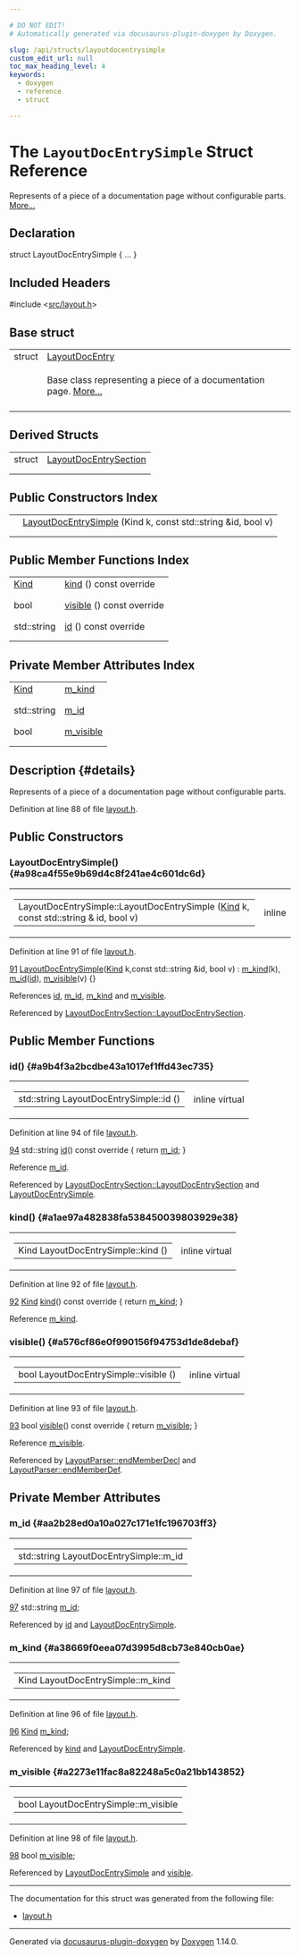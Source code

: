 ```yaml
---

# DO NOT EDIT!
# Automatically generated via docusaurus-plugin-doxygen by Doxygen.

slug: /api/structs/layoutdocentrysimple
custom_edit_url: null
toc_max_heading_level: 4
keywords:
  - doxygen
  - reference
  - struct

---
```


<div class="doxyPage">

# The `LayoutDocEntrySimple` Struct Reference

<p>Represents of a piece of a documentation page without configurable parts. <a href="#details">More...</a></p>

## Declaration

<div class="doxyDeclaration">
struct LayoutDocEntrySimple { ... }
</div>

## Included Headers

<div class="doxyIncludesList">#include &lt;<a href="/web-doxygen/docs/api/files/src/layout-h">src/layout.h</a>&gt;
</div>

## Base struct

<table class="doxyMembersIndex">

<tr class="doxyMemberIndexItem">
<td class="doxyMemberIndexItemType" align="left" valign="top">struct</td>
<td class="doxyMemberIndexItemName" align="left" valign="top"><a href="/web-doxygen/docs/api/structs/layoutdocentry">LayoutDocEntry</a></td>
</tr>
<tr class="doxyMemberIndexDescription">
<td class="doxyMemberIndexDescriptionLeft"></td>
<td class="doxyMemberIndexDescriptionRight">
<p>Base class representing a piece of a documentation page. <a href="/web-doxygen/docs/api/structs/layoutdocentry/#details">More...</a></p>
</td>
</tr>
<tr class="doxyMemberIndexSeparator">
<td class="doxyMemberIndexSeparator" colspan="2"></td>
</tr>

</table>

## Derived Structs

<table class="doxyMembersIndex">

<tr class="doxyMemberIndexItem">
<td class="doxyMemberIndexItemType" align="left" valign="top">struct</td>
<td class="doxyMemberIndexItemName" align="left" valign="top"><a href="/web-doxygen/docs/api/structs/layoutdocentrysection">LayoutDocEntrySection</a></td>
</tr>
<tr class="doxyMemberIndexDescription">
<td class="doxyMemberIndexDescriptionLeft"></td>
<td class="doxyMemberIndexDescriptionRight">
</td>
</tr>
<tr class="doxyMemberIndexSeparator">
<td class="doxyMemberIndexSeparator" colspan="2"></td>
</tr>

</table>

## Public Constructors Index

<table class="doxyMembersIndex">

<tr class="doxyMemberIndexItem">
<td class="doxyMemberIndexItemType" align="left" valign="top"></td>
<td class="doxyMemberIndexItemName" align="left" valign="top"><a href="#a98ca4f55e9b69d4c8f241ae4c601dc6d">LayoutDocEntrySimple</a> (Kind k, const std::string &amp;id, bool v)</td>
</tr>
<tr class="doxyMemberIndexDescription">
<td class="doxyMemberIndexDescriptionLeft"></td>
<td class="doxyMemberIndexDescriptionRight">
</td>
</tr>
<tr class="doxyMemberIndexSeparator">
<td class="doxyMemberIndexSeparator" colspan="2"></td>
</tr>

</table>

## Public Member Functions Index

<table class="doxyMembersIndex">

<tr class="doxyMemberIndexItem">
<td class="doxyMemberIndexItemType" align="left" valign="top"><a href="/web-doxygen/docs/api/structs/layoutdocentry/#a89dcbe762ed7e7f7790d8c034cf8ea01">Kind</a></td>
<td class="doxyMemberIndexItemName" align="left" valign="top"><a href="#a1ae97a482838fa538450039803929e38">kind</a> () const override</td>
</tr>
<tr class="doxyMemberIndexDescription">
<td class="doxyMemberIndexDescriptionLeft"></td>
<td class="doxyMemberIndexDescriptionRight">
</td>
</tr>
<tr class="doxyMemberIndexSeparator">
<td class="doxyMemberIndexSeparator" colspan="2"></td>
</tr>

<tr class="doxyMemberIndexItem">
<td class="doxyMemberIndexItemType" align="left" valign="top">bool</td>
<td class="doxyMemberIndexItemName" align="left" valign="top"><a href="#a576cf86e0f990156f94753d1de8debaf">visible</a> () const override</td>
</tr>
<tr class="doxyMemberIndexDescription">
<td class="doxyMemberIndexDescriptionLeft"></td>
<td class="doxyMemberIndexDescriptionRight">
</td>
</tr>
<tr class="doxyMemberIndexSeparator">
<td class="doxyMemberIndexSeparator" colspan="2"></td>
</tr>

<tr class="doxyMemberIndexItem">
<td class="doxyMemberIndexItemType" align="left" valign="top">std::string</td>
<td class="doxyMemberIndexItemName" align="left" valign="top"><a href="#a9b4f3a2bcdbe43a1017ef1ffd43ec735">id</a> () const override</td>
</tr>
<tr class="doxyMemberIndexDescription">
<td class="doxyMemberIndexDescriptionLeft"></td>
<td class="doxyMemberIndexDescriptionRight">
</td>
</tr>
<tr class="doxyMemberIndexSeparator">
<td class="doxyMemberIndexSeparator" colspan="2"></td>
</tr>

</table>

## Private Member Attributes Index

<table class="doxyMembersIndex">

<tr class="doxyMemberIndexItem">
<td class="doxyMemberIndexItemType" align="left" valign="top"><a href="/web-doxygen/docs/api/structs/layoutdocentry/#a89dcbe762ed7e7f7790d8c034cf8ea01">Kind</a></td>
<td class="doxyMemberIndexItemName" align="left" valign="top"><a href="#a38669f0eea07d3995d8cb73e840cb0ae">m_kind</a></td>
</tr>
<tr class="doxyMemberIndexDescription">
<td class="doxyMemberIndexDescriptionLeft"></td>
<td class="doxyMemberIndexDescriptionRight">
</td>
</tr>
<tr class="doxyMemberIndexSeparator">
<td class="doxyMemberIndexSeparator" colspan="2"></td>
</tr>

<tr class="doxyMemberIndexItem">
<td class="doxyMemberIndexItemType" align="left" valign="top">std::string</td>
<td class="doxyMemberIndexItemName" align="left" valign="top"><a href="#aa2b28ed0a10a027c171e1fc196703ff3">m_id</a></td>
</tr>
<tr class="doxyMemberIndexDescription">
<td class="doxyMemberIndexDescriptionLeft"></td>
<td class="doxyMemberIndexDescriptionRight">
</td>
</tr>
<tr class="doxyMemberIndexSeparator">
<td class="doxyMemberIndexSeparator" colspan="2"></td>
</tr>

<tr class="doxyMemberIndexItem">
<td class="doxyMemberIndexItemType" align="left" valign="top">bool</td>
<td class="doxyMemberIndexItemName" align="left" valign="top"><a href="#a2273e11fac8a82248a5c0a21bb143852">m_visible</a></td>
</tr>
<tr class="doxyMemberIndexDescription">
<td class="doxyMemberIndexDescriptionLeft"></td>
<td class="doxyMemberIndexDescriptionRight">
</td>
</tr>
<tr class="doxyMemberIndexSeparator">
<td class="doxyMemberIndexSeparator" colspan="2"></td>
</tr>

</table>

## Description {#details}

<p>Represents of a piece of a documentation page without configurable parts.</p>

<p>Definition at line 88 of file <a href="/web-doxygen/docs/api/files/src/layout-h">layout.h</a>.</p>


<div class="doxySectionDef">

## Public Constructors

### LayoutDocEntrySimple() {#a98ca4f55e9b69d4c8f241ae4c601dc6d}

<div class="doxyMemberItem">
<div class="doxyMemberProto">
<table class="doxyMemberLabels">
<tr class="doxyMemberLabels">
<td class="doxyMemberLabelsLeft">
<table class="doxyMemberName">
<tr>
<td class="doxyMemberName">LayoutDocEntrySimple::LayoutDocEntrySimple (<a href="/web-doxygen/docs/api/structs/layoutdocentry/#a89dcbe762ed7e7f7790d8c034cf8ea01">Kind</a> k, const std::string &amp; id, bool v)</td>
</tr>
</table>
</td>
<td class="doxyMemberLabelsRight">
<span class="doxyMemberLabels">
<span class="doxyMemberLabel inline">inline</span>
</span>
</td>
</tr>
</table>
</div>
<div class="doxyMemberDoc">



<p>Definition at line 91 of file <a href="/web-doxygen/docs/api/files/src/layout-h">layout.h</a>.</p>


<div class="doxyProgramListing">

<div class="doxyCodeLine"><span class="doxyLineNumber"><a href="#a98ca4f55e9b69d4c8f241ae4c601dc6d">91</a></span><span class="doxyLineContent"><span class="doxyHighlight">    <a href="#a98ca4f55e9b69d4c8f241ae4c601dc6d">LayoutDocEntrySimple</a>(<a href="/web-doxygen/docs/api/structs/layoutdocentry/#a89dcbe762ed7e7f7790d8c034cf8ea01">Kind</a> k,</span><span class="doxyHighlightKeyword">const</span><span class="doxyHighlight"> std::string &amp;</span><span class="doxyHighlightKeywordType">id</span><span class="doxyHighlight">, </span><span class="doxyHighlightKeywordType">bool</span><span class="doxyHighlight"> v) : <a href="#a38669f0eea07d3995d8cb73e840cb0ae">m_kind</a>(k), <a href="#aa2b28ed0a10a027c171e1fc196703ff3">m_id</a>(<a href="#a9b4f3a2bcdbe43a1017ef1ffd43ec735">id</a>), <a href="#a2273e11fac8a82248a5c0a21bb143852">m_visible</a>(v) {}</span></span></div>

</div>


<p>References <a href="#a9b4f3a2bcdbe43a1017ef1ffd43ec735">id</a>, <a href="#aa2b28ed0a10a027c171e1fc196703ff3">m_id</a>, <a href="#a38669f0eea07d3995d8cb73e840cb0ae">m_kind</a> and <a href="#a2273e11fac8a82248a5c0a21bb143852">m_visible</a>.</p>


<p>Referenced by <a href="/web-doxygen/docs/api/structs/layoutdocentrysection/#a5e7ece581ed0d7b1ac41d3f39a3059bc">LayoutDocEntrySection::LayoutDocEntrySection</a>.</p>

</div>
</div>

</div>

<div class="doxySectionDef">

## Public Member Functions

### id() {#a9b4f3a2bcdbe43a1017ef1ffd43ec735}

<div class="doxyMemberItem">
<div class="doxyMemberProto">
<table class="doxyMemberLabels">
<tr class="doxyMemberLabels">
<td class="doxyMemberLabelsLeft">
<table class="doxyMemberName">
<tr>
<td class="doxyMemberName">std::string LayoutDocEntrySimple::id ()</td>
</tr>
</table>
</td>
<td class="doxyMemberLabelsRight">
<span class="doxyMemberLabels">
<span class="doxyMemberLabel inline">inline</span>
<span class="doxyMemberLabel virtual">virtual</span>
</span>
</td>
</tr>
</table>
</div>
<div class="doxyMemberDoc">



<p>Definition at line 94 of file <a href="/web-doxygen/docs/api/files/src/layout-h">layout.h</a>.</p>


<div class="doxyProgramListing">

<div class="doxyCodeLine"><span class="doxyLineNumber"><a href="#a9b4f3a2bcdbe43a1017ef1ffd43ec735">94</a></span><span class="doxyLineContent"><span class="doxyHighlight">    std::string <a href="#a9b4f3a2bcdbe43a1017ef1ffd43ec735">id</a>()</span><span class="doxyHighlightKeyword"> const override </span><span class="doxyHighlight">{ </span><span class="doxyHighlightKeywordFlow">return</span><span class="doxyHighlight"> <a href="#aa2b28ed0a10a027c171e1fc196703ff3">m_id</a>; }</span></span></div>

</div>


<p>Reference <a href="#aa2b28ed0a10a027c171e1fc196703ff3">m_id</a>.</p>


<p>Referenced by <a href="/web-doxygen/docs/api/structs/layoutdocentrysection/#a5e7ece581ed0d7b1ac41d3f39a3059bc">LayoutDocEntrySection::LayoutDocEntrySection</a> and <a href="#a98ca4f55e9b69d4c8f241ae4c601dc6d">LayoutDocEntrySimple</a>.</p>

</div>
</div>

### kind() {#a1ae97a482838fa538450039803929e38}

<div class="doxyMemberItem">
<div class="doxyMemberProto">
<table class="doxyMemberLabels">
<tr class="doxyMemberLabels">
<td class="doxyMemberLabelsLeft">
<table class="doxyMemberName">
<tr>
<td class="doxyMemberName">Kind LayoutDocEntrySimple::kind ()</td>
</tr>
</table>
</td>
<td class="doxyMemberLabelsRight">
<span class="doxyMemberLabels">
<span class="doxyMemberLabel inline">inline</span>
<span class="doxyMemberLabel virtual">virtual</span>
</span>
</td>
</tr>
</table>
</div>
<div class="doxyMemberDoc">



<p>Definition at line 92 of file <a href="/web-doxygen/docs/api/files/src/layout-h">layout.h</a>.</p>


<div class="doxyProgramListing">

<div class="doxyCodeLine"><span class="doxyLineNumber"><a href="#a1ae97a482838fa538450039803929e38">92</a></span><span class="doxyLineContent"><span class="doxyHighlight">    <a href="/web-doxygen/docs/api/structs/layoutdocentry/#a89dcbe762ed7e7f7790d8c034cf8ea01">Kind</a> <a href="#a1ae97a482838fa538450039803929e38">kind</a>()</span><span class="doxyHighlightKeyword"> const override </span><span class="doxyHighlight">{ </span><span class="doxyHighlightKeywordFlow">return</span><span class="doxyHighlight"> <a href="#a38669f0eea07d3995d8cb73e840cb0ae">m_kind</a>; }</span></span></div>

</div>


<p>Reference <a href="#a38669f0eea07d3995d8cb73e840cb0ae">m_kind</a>.</p>

</div>
</div>

### visible() {#a576cf86e0f990156f94753d1de8debaf}

<div class="doxyMemberItem">
<div class="doxyMemberProto">
<table class="doxyMemberLabels">
<tr class="doxyMemberLabels">
<td class="doxyMemberLabelsLeft">
<table class="doxyMemberName">
<tr>
<td class="doxyMemberName">bool LayoutDocEntrySimple::visible ()</td>
</tr>
</table>
</td>
<td class="doxyMemberLabelsRight">
<span class="doxyMemberLabels">
<span class="doxyMemberLabel inline">inline</span>
<span class="doxyMemberLabel virtual">virtual</span>
</span>
</td>
</tr>
</table>
</div>
<div class="doxyMemberDoc">



<p>Definition at line 93 of file <a href="/web-doxygen/docs/api/files/src/layout-h">layout.h</a>.</p>


<div class="doxyProgramListing">

<div class="doxyCodeLine"><span class="doxyLineNumber"><a href="#a576cf86e0f990156f94753d1de8debaf">93</a></span><span class="doxyLineContent"><span class="doxyHighlight">    </span><span class="doxyHighlightKeywordType">bool</span><span class="doxyHighlight"> <a href="#a576cf86e0f990156f94753d1de8debaf">visible</a>()</span><span class="doxyHighlightKeyword"> const override </span><span class="doxyHighlight">{ </span><span class="doxyHighlightKeywordFlow">return</span><span class="doxyHighlight"> <a href="#a2273e11fac8a82248a5c0a21bb143852">m_visible</a>; }</span></span></div>

</div>


<p>Reference <a href="#a2273e11fac8a82248a5c0a21bb143852">m_visible</a>.</p>


<p>Referenced by <a href="/web-doxygen/docs/api/classes/layoutparser/#a8a6bfc037293b6fb0178f1c51c257b06">LayoutParser::endMemberDecl</a> and <a href="/web-doxygen/docs/api/classes/layoutparser/#a959b2ab0ecbb71a6f7c9f8ee87a36a2a">LayoutParser::endMemberDef</a>.</p>

</div>
</div>

</div>

<div class="doxySectionDef">

## Private Member Attributes

### m\_id {#aa2b28ed0a10a027c171e1fc196703ff3}

<div class="doxyMemberItem">
<div class="doxyMemberProto">
<table class="doxyMemberLabels">
<tr class="doxyMemberLabels">
<td class="doxyMemberLabelsLeft">
<table class="doxyMemberName">
<tr>
<td class="doxyMemberName">std::string LayoutDocEntrySimple::m_id</td>
</tr>
</table>
</td>
</tr>
</table>
</div>
<div class="doxyMemberDoc">



<p>Definition at line 97 of file <a href="/web-doxygen/docs/api/files/src/layout-h">layout.h</a>.</p>


<div class="doxyProgramListing">

<div class="doxyCodeLine"><span class="doxyLineNumber"><a href="#aa2b28ed0a10a027c171e1fc196703ff3">97</a></span><span class="doxyLineContent"><span class="doxyHighlight">    std::string <a href="#aa2b28ed0a10a027c171e1fc196703ff3">m_id</a>;</span></span></div>

</div>


<p>Referenced by <a href="#a9b4f3a2bcdbe43a1017ef1ffd43ec735">id</a> and <a href="#a98ca4f55e9b69d4c8f241ae4c601dc6d">LayoutDocEntrySimple</a>.</p>

</div>
</div>

### m\_kind {#a38669f0eea07d3995d8cb73e840cb0ae}

<div class="doxyMemberItem">
<div class="doxyMemberProto">
<table class="doxyMemberLabels">
<tr class="doxyMemberLabels">
<td class="doxyMemberLabelsLeft">
<table class="doxyMemberName">
<tr>
<td class="doxyMemberName">Kind LayoutDocEntrySimple::m_kind</td>
</tr>
</table>
</td>
</tr>
</table>
</div>
<div class="doxyMemberDoc">



<p>Definition at line 96 of file <a href="/web-doxygen/docs/api/files/src/layout-h">layout.h</a>.</p>


<div class="doxyProgramListing">

<div class="doxyCodeLine"><span class="doxyLineNumber"><a href="#a38669f0eea07d3995d8cb73e840cb0ae">96</a></span><span class="doxyLineContent"><span class="doxyHighlight">    <a href="/web-doxygen/docs/api/structs/layoutdocentry/#a89dcbe762ed7e7f7790d8c034cf8ea01">Kind</a> <a href="#a38669f0eea07d3995d8cb73e840cb0ae">m_kind</a>;</span></span></div>

</div>


<p>Referenced by <a href="#a1ae97a482838fa538450039803929e38">kind</a> and <a href="#a98ca4f55e9b69d4c8f241ae4c601dc6d">LayoutDocEntrySimple</a>.</p>

</div>
</div>

### m\_visible {#a2273e11fac8a82248a5c0a21bb143852}

<div class="doxyMemberItem">
<div class="doxyMemberProto">
<table class="doxyMemberLabels">
<tr class="doxyMemberLabels">
<td class="doxyMemberLabelsLeft">
<table class="doxyMemberName">
<tr>
<td class="doxyMemberName">bool LayoutDocEntrySimple::m_visible</td>
</tr>
</table>
</td>
</tr>
</table>
</div>
<div class="doxyMemberDoc">



<p>Definition at line 98 of file <a href="/web-doxygen/docs/api/files/src/layout-h">layout.h</a>.</p>


<div class="doxyProgramListing">

<div class="doxyCodeLine"><span class="doxyLineNumber"><a href="#a2273e11fac8a82248a5c0a21bb143852">98</a></span><span class="doxyLineContent"><span class="doxyHighlight">    </span><span class="doxyHighlightKeywordType">bool</span><span class="doxyHighlight"> <a href="#a2273e11fac8a82248a5c0a21bb143852">m_visible</a>;</span></span></div>

</div>


<p>Referenced by <a href="#a98ca4f55e9b69d4c8f241ae4c601dc6d">LayoutDocEntrySimple</a> and <a href="#a576cf86e0f990156f94753d1de8debaf">visible</a>.</p>

</div>
</div>

</div>

<hr/>

The documentation for this struct was generated from the following file:

<ul>
<li><a href="/web-doxygen/docs/api/files/src/layout-h">layout.h</a></li>
</ul>

<hr/>

<p class="doxyGeneratedBy">Generated via <a href="https://github.com/xpack/docusaurus-plugin-doxygen">docusaurus-plugin-doxygen</a> by <a href="https://www.doxygen.nl">Doxygen</a> 1.14.0.</p>

</div>
